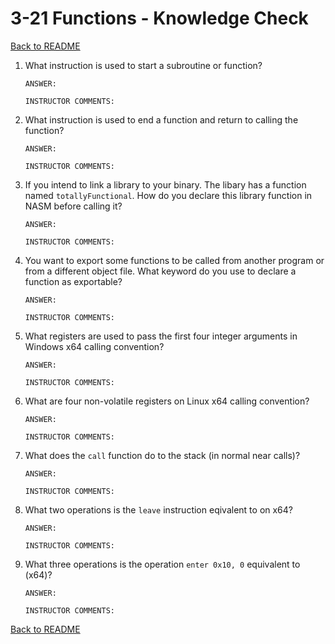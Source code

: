 
# 3-21 Functions - Knowledge Check

[Back to README](README.md)

1. What instruction is used to start a subroutine or function?
    ```
    ANSWER: 
    ```
    ```
    INSTRUCTOR COMMENTS: 
    ```

2. What instruction is used to end a function and return to calling the 
function?
    ```
    ANSWER: 
    ```
    ```
    INSTRUCTOR COMMENTS: 
    ```

3. If you intend to link a library to your binary. The libary has a function 
named `totallyFunctional`. How do you declare this library function in NASM 
before calling it?
    ```
    ANSWER: 
    ```
    ```
    INSTRUCTOR COMMENTS: 
    ```

4. You want to export some functions to be called from another program or 
from a different object file. What keyword do you use to declare a function 
as exportable?
    ```
    ANSWER: 
    ```
    ```
    INSTRUCTOR COMMENTS: 
    ```

5. What registers are used to pass the first four integer arguments in Windows 
x64 calling convention?
    ```
    ANSWER: 
    ```
    ```
    INSTRUCTOR COMMENTS: 
    ```

6. What are four non-volatile registers on Linux x64 calling convention?
    ```
    ANSWER: 
    ```
    ```
    INSTRUCTOR COMMENTS: 
    ```

7. What does the `call` function do to the stack (in normal near calls)?
    ```
    ANSWER: 
    ```
    ```
    INSTRUCTOR COMMENTS: 
    ```

8. What two operations is the `leave` instruction eqivalent to on x64?
    ```
    ANSWER: 
    ```
    ```
    INSTRUCTOR COMMENTS: 
    ```

9. What three operations is the operation `enter 0x10, 0` equivalent to (x64)?
    ```
    ANSWER: 
    ```
    ```
    INSTRUCTOR COMMENTS: 
    ```


[Back to README](README.md)


<!--- End of file. --->
